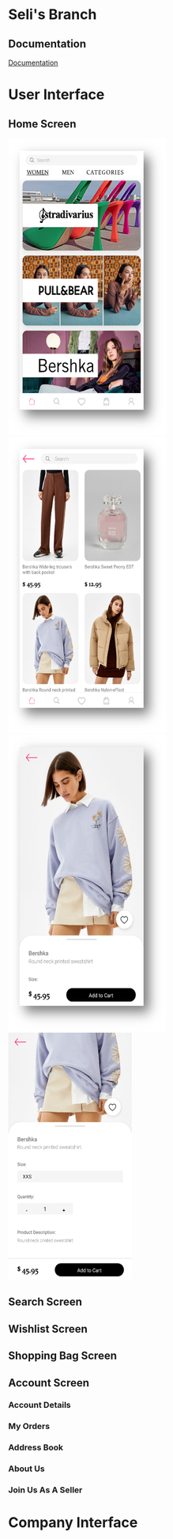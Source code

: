 # Seli's Branch

## Documentation
[Documentation](Documentationn.docx)

# User Interface 
## Home Screen
<img src="User-Interface/Picture1.png" height="600" width="320"><img src="User-Interface/Picture2.png" height="600" width="320"><img src="User-Interface/Picture3.png" height="600" width="320">
<img src="User-Interface/Picture4.png" height="500" width="250">

## Search Screen

## Wishlist Screen

## Shopping Bag Screen

## Account Screen

### Account Details

### My Orders

### Address Book

### About Us

### Join Us As A Seller


# Company Interface
